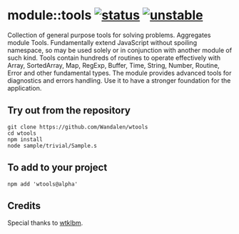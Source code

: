 
# module::tools [![status](https://github.com/Wandalen/wtools_/workflows/Test/badge.svg)](https://github.com/Wandalen/wtools_/actions?query=workflow%3ATest) [![unstable](https://img.shields.io/badge/stability-unstable-yellow.svg)](https://github.com/emersion/stability-badges#unstable)

Collection of general purpose tools for solving problems. Aggregates module Tools. Fundamentally extend JavaScript without spoiling namespace, so may be used solely or in conjunction with another module of such kind. Tools contain hundreds of routines to operate effectively with Array, SortedArray, Map, RegExp, Buffer, Time, String, Number, Routine, Error and other fundamental types. The module provides advanced tools for diagnostics and errors handling. Use it to have a stronger foundation for the application.

## Try out from the repository
```
git clone https://github.com/Wandalen/wtools
cd wtools
npm install
node sample/trivial/Sample.s
```

## To add to your project
```
npm add 'wtools@alpha'
```




## Credits

Special thanks to [wtklbm](https://github.com/wtklbm).
